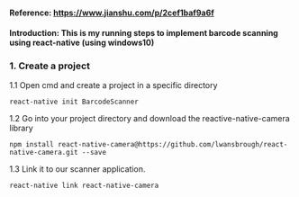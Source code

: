 #### Reference: https://www.jianshu.com/p/2cef1baf9a6f

#### Introduction: This is my running steps to implement barcode scanning using react-native (using windows10)

### 1. Create a project
1.1 Open cmd and create a project in a specific directory
```
react-native init BarcodeScanner
```
1.2 Go into your project directory and download the reactive-native-camera library
```
npm install react-native-camera@https://github.com/lwansbrough/react-native-camera.git --save
```
1.3 Link it to our scanner application.
```
react-native link react-native-camera
```
